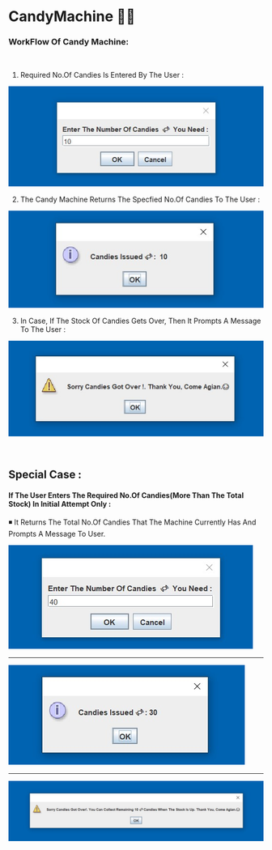# CandyMachine 🍬🍬 

### WorkFlow Of Candy Machine: 

<br>

1. Required No.Of Candies Is Entered By The User  :

![Input](Img/Input.jpg)

2. The Candy Machine Returns The Specfied No.Of Candies To The User :

![Output](Img/Output1.jpg)

3. In Case, If The Stock Of Candies Gets Over, Then It Prompts A Message To The User : 

![Output](Img/Output-2.3.jpg)

<br>

## Special Case :


#### If The User Enters The Required No.Of Candies(More Than The Total Stock) In Initial Attempt Only : 

   ◾ It Returns The Total No.Of Candies That The Machine Currently Has And Prompts A Message To User.

 ![Input](Img/Input2.jpg)
 
 ---
 
 ![Output](Img/Output-2.1.jpg)
  
 ---
  
 ![Output](Img/Output-2.2.jpg)

